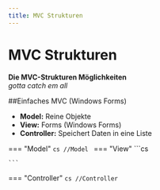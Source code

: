 ```yaml
---
title: MVC Strukturen
---
```



# MVC Strukturen


**Die MVC-Strukturen Möglichkeiten**  
*gotta catch em all*


##Einfaches MVC (Windows Forms)

- **Model:** Reine Objekte
- **View:** Forms (Windows Forms) 
- **Controller:** Speichert Daten in eine Liste

=== "Model"
	```cs
	//Model
	```
=== "View" 
	```cs
 
	```
=== "Controller"
	```cs
	//Controller
	``` 
